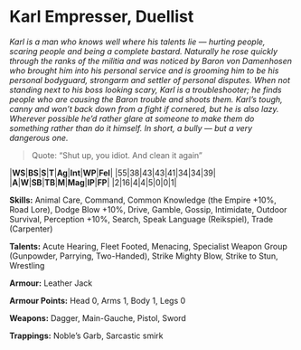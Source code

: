 # Karl Empresser, Duellist

_Karl is a man who knows well where his talents lie — hurting people,
scaring people and being a complete bastard. Naturally he rose
quickly through the ranks of the militia and was noticed by Baron von
Damenhosen who brought him into his personal service and is
grooming him to be his personal bodyguard, strongarm and settler of
personal disputes. When not standing next to his boss looking scary,
Karl is a troubleshooter; he finds people who are causing the Baron
trouble and shoots them. Karl’s tough, canny and won’t back down
from a fight if cornered, but he is also lazy. Wherever possible he’d
rather glare at someone to make them do something rather than do it
himself. In short, a bully — but a very dangerous one._

> Quote: “Shut up, you idiot. And clean it again”

|**WS**|**BS**|**S**|**T**|**Ag**|**Int**|**WP**|**Fel**|
|55|38|43|43|41|34|34|39|
|**A**|**W**|**SB**|**TB**|**M**|**Mag**|**IP**|**FP**|
|2|16|4|4|5|0|0|1|

**Skills:** Animal Care, Command, Common Knowledge (the Empire +10%,
Road Lore), Dodge Blow +10%, Drive, Gamble, Gossip, Intimidate,
Outdoor Survival, Perception +10%, Search, Speak Language
(Reikspiel), Trade (Carpenter)

**Talents:** Acute Hearing, Fleet Footed, Menacing, Specialist Weapon
Group (Gunpowder, Parrying, Two-Handed), Strike Mighty Blow,
Strike to Stun, Wrestling

**Armour:** Leather Jack

**Armour Points:** Head 0, Arms 1, Body 1, Legs 0

**Weapons:** Dagger, Main-Gauche, Pistol, Sword

**Trappings:** Noble’s Garb, Sarcastic smirk

